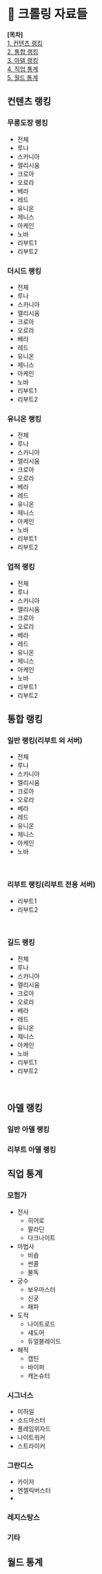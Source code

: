 # 📝 크롤링 자료들

<b> [목차] </b> <br />
[1. 컨텐츠 랭킹](#컨텐츠-랭킹) <br />
[2. 통합 랭킹](통합-랭킹) <br />
[3. 아델 랭킹](아델-랭킹) <br />
[4. 직업 통계](#직업-통계) <br /> 
[5. 월드 통계](#월드-통계) <br />

## 컨텐츠 랭킹
### 무릉도장 랭킹
- 전체 
- 루나
- 스카니아
- 엘리시움
- 크로아
- 오로라
- 베라
- 레드
- 유니온
- 제니스
- 아케인
- 노바
- 리부트1
- 리부트2

### 더시드 랭킹
- 전체 
- 루나
- 스카니아
- 엘리시움
- 크로아
- 오로라
- 베라
- 레드
- 유니온
- 제니스
- 아케인
- 노바
- 리부트1
- 리부트2 <br />
### 유니온 랭킹
- 전체 
- 루나
- 스카니아
- 엘리시움
- 크로아
- 오로라
- 베라
- 레드
- 유니온
- 제니스
- 아케인
- 노바
- 리부트1
- 리부트2 <br />
### 업적 랭킹
- 전체 
- 루나
- 스카니아
- 엘리시움
- 크로아
- 오로라
- 베라
- 레드
- 유니온
- 제니스
- 아케인
- 노바
- 리부트1
- 리부트2 <br/>

## 통합 랭킹
### 일반 랭킹(리부트 외 서버)
- 전체 
- 루나
- 스카니아
- 엘리시움
- 크로아
- 오로라
- 베라
- 레드
- 유니온
- 제니스
- 아케인
- 노바

<br />

### 리부트 랭킹(리부트 전용 서버)
- 리부트1
- 리부트2

<br />

### 길드 랭킹
- 전체 
- 루나
- 스카니아
- 엘리시움
- 크로아
- 오로라
- 베라
- 레드
- 유니온
- 제니스
- 아케인
- 노바
- 리부트1
- 리부트2

<br />

## 아델 랭킹
### 일반 아델 랭킹
### 리부트 아델 랭킹

## 직업 통계
### 모험가
- 전사
  - 히어로
  - 팔라딘
  - 다크나이트 <br />
- 마법사
  - 비숍
  - 썬콜
  - 불독
- 궁수
  - 보우마스터
  - 신궁
  - 패파 <br />
- 도적
  - 나이트로드
  - 섀도어
  - 듀얼블레이드 <br />
- 해적
  - 캡틴 
  - 바이퍼
  - 캐논슈터 <br />

### 시그너스
- 미하일
- 소드마스터 
- 플레임위자드
- 나이트워커 
- 스트라이커 <br />
### 그란디스
- 카이저
- 엔젤릭버스터
- 
### 레지스탕스
### 기타

## 월드 통계
